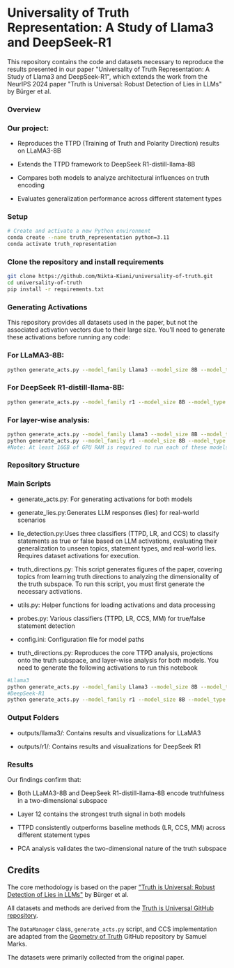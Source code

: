 # Universality of Truth Representation: A Study of Llama3 and DeepSeek-R1
This repository contains the code and datasets necessary to reproduce the results presented in our paper "Universality of Truth Representation: A Study of Llama3 and DeepSeek-R1", which extends the work from the NeurIPS 2024 paper "Truth is Universal: Robust Detection of Lies in LLMs" by Bürger et al.

### Overview
### Our project:

- Reproduces the TTPD (Training of Truth and Polarity Direction) results on LLaMA3-8B

- Extends the TTPD framework to DeepSeek R1-distill-llama-8B

- Compares both models to analyze architectural influences on truth encoding

- Evaluates generalization performance across different statement types

### Setup
```bash
# Create and activate a new Python environment
conda create --name truth_representation python=3.11
conda activate truth_representation
```
### Clone the repository and install requirements
```bash
git clone https://github.com/Nikta-Kiani/universality-of-truth.git
cd universality-of-truth
pip install -r requirements.txt
```
### Generating Activations
This repository provides all datasets used in the paper, but not the associated activation vectors due to their large size. You'll need to generate these activations before running any code:

### For LLaMA3-8B:
```bash
python generate_acts.py --model_family Llama3 --model_size 8B --model_type chat --layers 12 --datasets all_topic_specific --device cuda -l info
```
### For DeepSeek R1-distill-llama-8B:
```bash
python generate_acts.py --model_family r1 --model_size 8B --model_type chat --layers 12 --datasets all_topic_specific --device cuda -l info
```
### For layer-wise analysis:

```bash
python generate_acts.py --model_family Llama3 --model_size 8B --model_type chat --layers -1 --datasets cities neg_cities sp_en_trans neg_sp_en_trans --device cuda -l info
python generate_acts.py --model_family r1 --model_size 8B --model_type chat --layers -1 --datasets cities neg_cities sp_en_trans neg_sp_en_trans --device cuda -l info
#Note: At least 16GB of GPU RAM is required to run each of these models.
```

### Repository Structure
### Main Scripts
- generate_acts.py: For generating activations for both models
  
- generate_lies.py:Generates LLM responses (lies) for real-world scenarios
  
- lie_detection.py:Uses three classifiers (TTPD, LR, and CCS) to classify statements as true or false based on LLM activations, evaluating 
  their generalization to unseen topics, statement types, and real-world lies. Requires dataset activations for execution.
- truth_directions.py: This script generates figures of the paper, covering topics from learning truth directions to analyzing the 
  dimensionality of the truth subspace. To run this script, you must first generate the necessary activations.
- utils.py: Helper functions for loading activations and data processing
- probes.py: Various classifiers (TTPD, LR, CCS, MM) for true/false statement detection

- config.ini: Configuration file for model paths

- truth_directions.py: Reproduces the core TTPD analysis, projections onto the truth subspace, and layer-wise analysis for both models. You need to generate the following activations to run this notebook
```bash
#Llama3
python generate_acts.py --model_family Llama3 --model_size 8B --model_type chat --layers 12 --datasets all --device cuda -l info
#DeepSeek-R1
python generate_acts.py --model_family r1 --model_size 8B --model_type chat --layers 12 --datasets all --device cuda -l info
```
### Output Folders
- outputs/llama3/: Contains results and visualizations for LLaMA3

- outputs/r1/: Contains results and visualizations for DeepSeek R1

### Results
Our findings confirm that:

- Both LLaMA3-8B and DeepSeek R1-distill-llama-8B encode truthfulness in a two-dimensional subspace

- Layer 12 contains the strongest truth signal in both models

- TTPD consistently outperforms baseline methods (LR, CCS, MM) across different statement types

- PCA analysis validates the two-dimensional nature of the truth subspace

## Credits
The core methodology is based on the paper ["Truth is Universal: Robust Detection of Lies in LLMs"](https://arxiv.org/abs/2407.12831) by Bürger et al.

All datasets and methods are derived from the [Truth is Universal GitHub repository](https://github.com/sciai-lab/Truth_is_Universal).

The `DataManager` class, `generate_acts.py` script, and CCS implementation are adapted from the [Geometry of Truth](https://github.com/saprmarks/geometry-of-truth) GitHub repository by Samuel Marks.

The datasets were primarily collected from the original paper.


